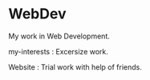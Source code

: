 # WebDev
My work in Web Development.

my-interests : Excersize work.

Website : Trial work with help of friends.

